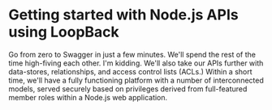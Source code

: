 # Getting started with Node.js APIs using LoopBack

Go from zero to Swagger in just a few minutes. We'll spend the rest of the time high-fiving each other. I'm kidding. We'll also take our APIs further with data-stores, relationships, and access control lists (ACLs.) Within a short time, we'll have a fully functioning platform with a number of interconnected models, served securely based on privileges derived from full-featured member roles within a Node.js web application.
